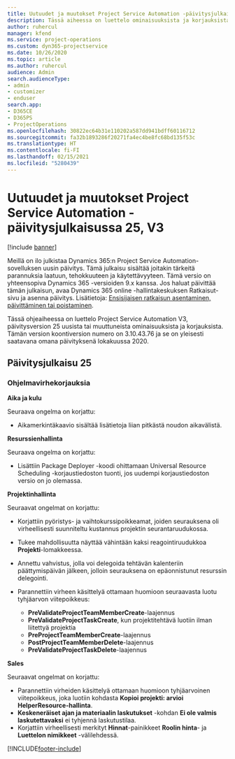 ```yaml
---
title: Uutuudet ja muutokset Project Service Automation -päivitysjulkaisussa 25, V3
description: Tässä aiheessa on luettelo ominaisuuksista ja korjauksista, jotka ovat käytettävissä Project Service Automation -päivitysjulkaisussa 25, V3.
author: ruhercul
manager: kfend
ms.service: project-operations
ms.custom: dyn365-projectservice
ms.date: 10/26/2020
ms.topic: article
ms.author: ruhercul
audience: Admin
search.audienceType:
- admin
- customizer
- enduser
search.app:
- D365CE
- D365PS
- ProjectOperations
ms.openlocfilehash: 30822ec64b31e110202a587dd941bdff60116712
ms.sourcegitcommit: fa32b1893286f20271fa4ec4be8fc68bd135f53c
ms.translationtype: HT
ms.contentlocale: fi-FI
ms.lasthandoff: 02/15/2021
ms.locfileid: "5280439"
---
```

# <a name="whats-new-or-changed-in-project-service-automation-update-release-25-v3"></a>Uutuudet ja muutokset Project Service Automation -päivitysjulkaisussa 25, V3

[!include [banner](../includes/psa-now-project-operations.md)]

Meillä on ilo julkistaa Dynamics 365:n Project Service Automation-sovelluksen uusin päivitys. Tämä julkaisu sisältää joitakin tärkeitä parannuksia laatuun, tehokkuuteen ja käytettävyyteen. Tämä versio on yhteensopiva Dynamics 365 -versioiden 9.x kanssa. Jos haluat päivittää tämän julkaisun, avaa Dynamics 365 online -hallintakeskuksen Ratkaisut-sivu ja asenna päivitys. Lisätietoja: [Ensisijaisen ratkaisun asentaminen, päivittäminen tai poistaminen](https://docs.microsoft.com/power-platform/admin/install-remove-preferred-solution).

Tässä ohjeaiheessa on luettelo Project Service Automation V3, päivitysversion 25 uusista tai muuttuneista ominaisuuksista ja korjauksista. Tämän version koontiversion numero on 3.10.43.76 ja se on yleisesti saatavana omana päivityksenä lokakuussa 2020.

## <a name="update-release-25"></a>Päivitysjulkaisu 25

### <a name="bug-fixes"></a>Ohjelmavirhekorjauksia

**Aika ja kulu**

Seuraava ongelma on korjattu:

- Aikamerkintäkaavio sisältää lisätietoja liian pitkästä noudon aikavälistä.

**Resurssienhallinta**

Seuraava ongelma on korjattu:

- Lisättiin Package Deployer -koodi ohittamaan Universal Resource Scheduling -korjaustiedoston tuonti, jos uudempi korjaustiedoston versio on jo olemassa.

**Projektinhallinta**

Seuraavat ongelmat on korjattu:

- Korjattiin pyöristys- ja vaihtokurssipoikkeamat, joiden seurauksena oli virheellisesti suunniteltu kustannus projektin seurantaruudukossa.
- Tukee mahdollisuutta näyttää vähintään kaksi reagointiruudukkoa **Projekti**-lomakkeessa.
- Annettu vahvistus, jolla voi delegoida tehtävän kalenteriin päättymispäivän jälkeen, jolloin seurauksena on epäonnistunut resurssin delegointi.
- Parannettiin virheen käsittelyä ottamaan huomioon seuraavasta luotu tyhjäarvon viitepoikkeus:

    - **PreValidateProjectTeamMemberCreate**-laajennus
    - **PreValidateProjectTaskCreate**, kun projektitehtävä luotiin ilman liitettyä projektia
    - **PreProjectTeamMemberCreate**-laajennus
    - **PostProjectTeamMemberDelete**-laajennus
    - **PreValidateProjectTaskDelete**-laajennus

**Sales**

Seuraavat ongelmat on korjattu:

- Parannettiin virheiden käsittelyä ottamaan huomioon tyhjäarvoinen viitepoikkeus, joka luotiin kohdasta **Kopioi projekti: arvioi HelperResource-hallinta**.
- **Keskeneräiset ajan ja materiaalin laskutukset** -kohdan **Ei ole valmis laskutettavaksi** ei tyhjennä laskutustilaa.
- Korjattiin virheellisesti merkityt **Hinnat**-painikkeet **Roolin hinta**- ja **Luettelon nimikkeet** -välilehdessä.


[!INCLUDE[footer-include](../includes/footer-banner.md)]